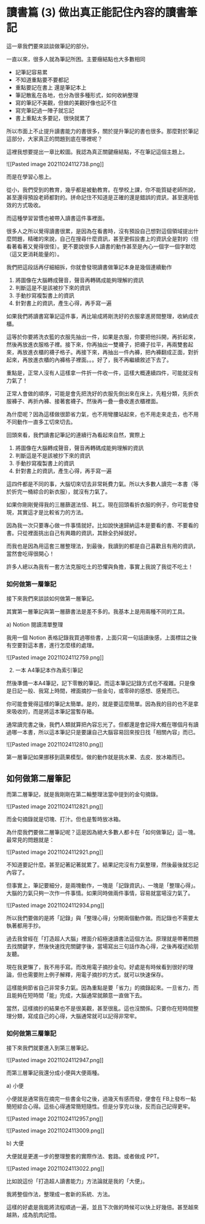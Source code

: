 # 讀書篇 (3) 做出真正能記住內容的讀書筆記

這一章我們要來談談做筆記的部分。

一直以來，很多人就為筆記所困。主要癥結點也大多數相同

- 記筆記容易累
- 不知道重點要不要都記
- 重點要記在書上 還是筆記本上
- 筆記散亂在各地，也分為很多種形式，如何收納整理
- 寫的筆記不美觀，但做的美觀好像也記不住
- 寫完筆記過一陣子就忘記
- 書上重點太多要記，很快就累了

所以市面上不止提升讀書能力的書很多，關於提升筆記的書也很多。那麼對於筆記這部分，大家真正的問題到底在哪裡呢？

這裡我想要提出一章比較圖。我認為真正關鍵癥結點，不在筆記這個主題上。

![[Pasted image 20211024112738.png]]

而是在學習心態上。

從小，我們受到的教育，幾乎都是被動教育。在學校上課，你不能質疑老師所說，甚至還得預設老師都對的。拼命記住不知道是正確的還是錯誤的資訊，甚至還用低效的方式吸收。

而這種學習習慣也被帶入讀書這件事裡面。

很多人之所以覺得讀書很累，是因為在看書時，沒有預設自己想對這個領域提出什麼問題，精確的來說，自己在搜尋什麼資訊，甚至更假設書上的資訊全是對的（但看著看著又覺得很怪）。更不要說很多人讀書的動作甚至是內心一個字一個字默唸（這又更消耗能量的）。

我們把這段話再仔細細拆，你就會發現讀書做筆記本身是幾個連續動作

1. 將圖像在大腦轉成聲音，聲音再轉碼成能夠理解的資訊
2. 判斷這是不是該被抄下來的資訊
3. 手動抄寫複製書上的資訊
4. 針對書上的資訊，產生心得，再手寫一遍

如果我們將讀書寫筆記這件事，再比喻成將剛洗好的衣服拿進房間整理，收納成衣櫃。

這等於你要將洗衣籃的衣服先抽出一件，如果是衣服，你要把他抖開，再折起來，然後再放進衣服格子裡。接下來，你再抽出一雙襪子，把襪子拉平，再兩雙套起來，再放進衣櫃的襪子格子。再接下來，再抽出一件內褲，把內褲翻成正面，對折起來，再放進衣櫃的內褲格子裡面。。。好了，我不再繼續敘述下去了。

重點是，正常人沒有人這樣拿一件折一件收一件，這樣大概連續四件，可能就沒有力氣了！

正常人會做的順序，可能是會先把洗好的衣服先倒出來在床上，先粗分類，先折衣服褲子、再折內褲、接著套襪子。然後再一疊一疊收進衣櫃裡面。

為什麼呢？因為這樣做很節省力氣，也不用彎腰站起來，也不用走來走去，也不用不同動作一直多工切來切去。

回頭來看，我們讀書記筆記的連續行為看起來自然，實際上

1. 將圖像在大腦轉成聲音，聲音再轉碼成能夠理解的資訊
2. 判斷這是不是該被抄下來的資訊
3. 手動抄寫複製書上的資訊
4. 針對書上的資訊，產生心得，再手寫一遍

這四件都是不同的事，大腦切來切去非常耗費力氣。所以大多數人讀完一本書（等於折完一桶綜合的新衣服），就沒有力氣了。

如果你剛剛覺得我的三層篩選法怪、耗工。現在回頭看折衣服的例子，你可能會發現，其實這才是比較省力的方法。

因為我一次只要專心做一件事情就好。比如說快速歸納這本是要看的書、不要看的書。只從裡面挑出自己有興趣的資訊，其餘全扔掉就好。

而我也是因為用這套三層整理法，到最後，我讀到的都是自己喜歡且有用的資訊，當然會吃得很開心！

許多人總以為我有一套方法克服吃土的恐懼與負擔，事實上我說了我從不吃土！

### 如何做第一層筆記

接下來我們來談談如何做第一層筆記。

其實第一層筆記與第一層篩書法是差不多的。我基本上是用兩種不同的工具。

a) Notion 閱讀清單整理

我用一個 Notion 表格記錄我買過哪些書，上面只寫一句話讀後感，上面標註之後有空要對這本書，進行怎麼樣的處理。

![[Pasted image 20211024112759.png]]

2) 一本 A4筆記本作為索引筆記

然後準備一本A4筆記，記下零散的筆記。而這本筆記記錄方式也不複雜。只是像是日記一般、我寫上時間，裡面摘抄一些金句，或零碎的感想、感覺而已。

你可能會覺得這樣的筆記太簡單。是的，就是要這麼簡單。因為我的目的也不是拿來吸收的，而是將這本筆記當暫存箱。

通常讀完書之後，我們人類就算把內容忘光了。但都還是會記得大概在哪個月有讀過哪一本書，所以這本筆記只是要讓自己大腦容易回來按日找「相關內容」而已。

![[Pasted image 20211024112810.png]]

第一層筆記如果挪移到蔬果模型。做的動作就是挑水果、去皮、放冰箱而已。

## 如何做第二層筆記

而第二層筆記，就是我剛剛在第二輪整理法當中提到的金句摘錄。

![[Pasted image 20211024112821.png]]

而金句摘錄就是切塊、打汁。但也是暫時放冰箱。

為什麼我們要做二層筆記呢？這是因為絕大多數人都卡在「如何做筆記」這一塊。最常見的問題就是：

![[Pasted image 20211024112921.png]]


不知道要記什麼。甚至記著記著就累了。結果記完沒有力氣整理，然後最後就忘記內容了。

但事實上，筆記要細分，是兩塊動作，一塊是「記錄資訊」、一塊是「整理心得」。大腦的力氣只夠一次作一件事情。如果同時做兩件事情，容易就當場沒力氣了。

![[Pasted image 20211024112934.png]]

所以我們要做的是將「記錄」與「整理心得」分開兩個動作做。而記錄也不需要太執著都用手抄。

過去我曾經在「打造超人大腦」裡面介紹極速讀書法這個方法。原理就是帶著問題去找關鍵字，然後快速找完關鍵字後，當場寫出三句話作為心得，之後再複述給朋友聽。

現在我更懶了，我不用手寫。而改用電子摘抄金句。好處是有時候看到很好的理論，但也需要附上例子解釋，用電子摘抄的方式，就可以快速保存。

這樣能夠節省自己非常多力氣。因為重點是要「省力」的摘錄起來。一旦省力，而且能夠在短時間「能」完成，大腦通常就願意一直做下去。

當然，這樣摘抄的結果也不是很美觀，甚至很亂。這也沒關係。只要你在短時間整理分類，寫成自己的心得，大腦通常就可以記得非常牢。

### 如何做第三層筆記

接下來我們就要進入到第三層筆記。

![[Pasted image 20211024112947.png]]

而第三層筆記我還分成小便與大便兩種。

a) 小便

小便就是通常我在摘完一些書金句之後，過幾天有感而發，便會在 FB上發布一點簡短綜合心得。這些心得通常簡短隨性。但是分享完以後，反而自己記得更牢。

![[Pasted image 20211024112957.png]]

![[Pasted image 20211024113009.png]]

b) 大便

大便就是更進一步的整理整套的實際作法、套路。或者做成 PPT。

![[Pasted image 20211024113022.png]]

比如說這份「打造超人讀書能力」方法論就是我的「大便」。

我將整個作法，整理成一套新的系統、方法。

這樣的好處是我能將流程順過一遍，並且下次做的時候可以快上好幾倍。甚至越來越熟，成為肌肉記憶。
